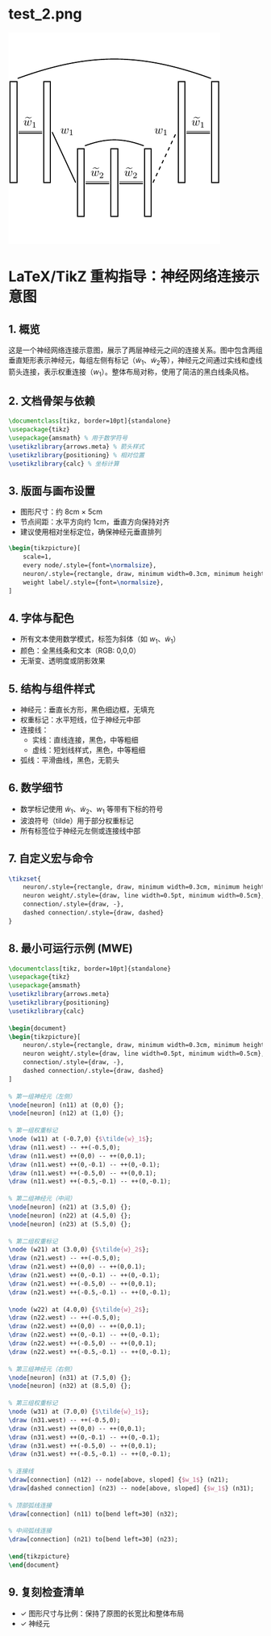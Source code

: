 # test_2.png

![test_2.png](../../../eval_dataset/images/test_2.png)

# LaTeX/TikZ 重构指导：神经网络连接示意图

## 1. 概览

这是一个神经网络连接示意图，展示了两层神经元之间的连接关系。图中包含两组垂直矩形表示神经元，每组左侧有标记（$\tilde{w}_1$、$\tilde{w}_2$等），神经元之间通过实线和虚线箭头连接，表示权重连接（$w_1$）。整体布局对称，使用了简洁的黑白线条风格。

## 2. 文档骨架与依赖

```latex
\documentclass[tikz, border=10pt]{standalone}
\usepackage{tikz}
\usepackage{amsmath} % 用于数学符号
\usetikzlibrary{arrows.meta} % 箭头样式
\usetikzlibrary{positioning} % 相对位置
\usetikzlibrary{calc} % 坐标计算
```

## 3. 版面与画布设置

- 图形尺寸：约 8cm × 5cm
- 节点间距：水平方向约 1cm，垂直方向保持对齐
- 建议使用相对坐标定位，确保神经元垂直排列

```latex
\begin{tikzpicture}[
    scale=1,
    every node/.style={font=\normalsize},
    neuron/.style={rectangle, draw, minimum width=0.3cm, minimum height=2cm},
    weight label/.style={font=\normalsize},
]
```

## 4. 字体与配色

- 所有文本使用数学模式，标签为斜体（如 $w_1$、$\tilde{w}_1$）
- 颜色：全黑线条和文本（RGB: 0,0,0）
- 无渐变、透明度或阴影效果

## 5. 结构与组件样式

- 神经元：垂直长方形，黑色细边框，无填充
- 权重标记：水平短线，位于神经元中部
- 连接线：
  - 实线：直线连接，黑色，中等粗细
  - 虚线：短划线样式，黑色，中等粗细
- 弧线：平滑曲线，黑色，无箭头

## 6. 数学细节

- 数学标记使用 $\tilde{w}_1$、$\tilde{w}_2$、$w_1$ 等带有下标的符号
- 波浪符号（tilde）用于部分权重标记
- 所有标签位于神经元左侧或连接线中部

## 7. 自定义宏与命令

```latex
\tikzset{
    neuron/.style={rectangle, draw, minimum width=0.3cm, minimum height=2cm},
    neuron weight/.style={draw, line width=0.5pt, minimum width=0.5cm},
    connection/.style={draw, -},
    dashed connection/.style={draw, dashed}
}
```

## 8. 最小可运行示例 (MWE)

```latex
\documentclass[tikz, border=10pt]{standalone}
\usepackage{tikz}
\usepackage{amsmath}
\usetikzlibrary{arrows.meta}
\usetikzlibrary{positioning}
\usetikzlibrary{calc}

\begin{document}
\begin{tikzpicture}[
    neuron/.style={rectangle, draw, minimum width=0.3cm, minimum height=2cm},
    neuron weight/.style={draw, line width=0.5pt, minimum width=0.5cm},
    connection/.style={draw, -},
    dashed connection/.style={draw, dashed}
]

% 第一组神经元（左侧）
\node[neuron] (n11) at (0,0) {};
\node[neuron] (n12) at (1,0) {};

% 第一组权重标记
\node (w11) at (-0.7,0) {$\tilde{w}_1$};
\draw (n11.west) -- ++(-0.5,0);
\draw (n11.west) ++(0,0) -- ++(0,0.1);
\draw (n11.west) ++(0,-0.1) -- ++(0,-0.1);
\draw (n11.west) ++(-0.5,0) -- ++(0,0.1);
\draw (n11.west) ++(-0.5,-0.1) -- ++(0,-0.1);

% 第二组神经元（中间）
\node[neuron] (n21) at (3.5,0) {};
\node[neuron] (n22) at (4.5,0) {};
\node[neuron] (n23) at (5.5,0) {};

% 第二组权重标记
\node (w21) at (3.0,0) {$\tilde{w}_2$};
\draw (n21.west) -- ++(-0.5,0);
\draw (n21.west) ++(0,0) -- ++(0,0.1);
\draw (n21.west) ++(0,-0.1) -- ++(0,-0.1);
\draw (n21.west) ++(-0.5,0) -- ++(0,0.1);
\draw (n21.west) ++(-0.5,-0.1) -- ++(0,-0.1);

\node (w22) at (4.0,0) {$\tilde{w}_2$};
\draw (n22.west) -- ++(-0.5,0);
\draw (n22.west) ++(0,0) -- ++(0,0.1);
\draw (n22.west) ++(0,-0.1) -- ++(0,-0.1);
\draw (n22.west) ++(-0.5,0) -- ++(0,0.1);
\draw (n22.west) ++(-0.5,-0.1) -- ++(0,-0.1);

% 第三组神经元（右侧）
\node[neuron] (n31) at (7.5,0) {};
\node[neuron] (n32) at (8.5,0) {};

% 第三组权重标记
\node (w31) at (7.0,0) {$\tilde{w}_1$};
\draw (n31.west) -- ++(-0.5,0);
\draw (n31.west) ++(0,0) -- ++(0,0.1);
\draw (n31.west) ++(0,-0.1) -- ++(0,-0.1);
\draw (n31.west) ++(-0.5,0) -- ++(0,0.1);
\draw (n31.west) ++(-0.5,-0.1) -- ++(0,-0.1);

% 连接线
\draw[connection] (n12) -- node[above, sloped] {$w_1$} (n21);
\draw[dashed connection] (n23) -- node[above, sloped] {$w_1$} (n31);

% 顶部弧线连接
\draw[connection] (n11) to[bend left=30] (n32);

% 中间弧线连接
\draw[connection] (n21) to[bend left=30] (n23);

\end{tikzpicture}
\end{document}
```

## 9. 复刻检查清单

- ✓ 图形尺寸与比例：保持了原图的长宽比和整体布局
- ✓ 神经元
